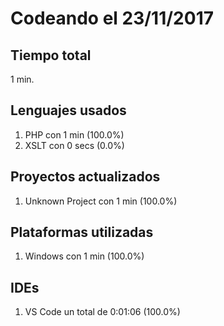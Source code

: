 # Codeando el 23/11/2017

## Tiempo total
1 min.

## Lenguajes usados
1. PHP con 1 min (100.0%)
1. XSLT con 0 secs (0.0%)

## Proyectos actualizados
1. Unknown Project con 1 min (100.0%)

## Plataformas utilizadas
1. Windows con 1 min (100.0%)

## IDEs
1. VS Code un total de 0:01:06 (100.0%)
